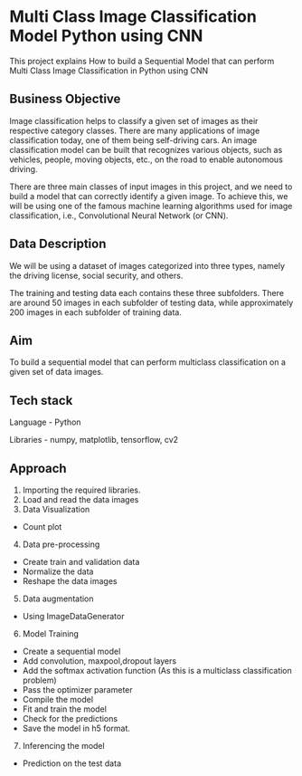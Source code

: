 
# Multi Class Image Classification Model Python using CNN

This project explains How to build a Sequential Model that can perform Multi Class Image Classification in Python using CNN


## Business Objective
Image classification helps to classify a given set of images as their respective category classes. There are many applications of image classification today, one of them being self-driving cars. An image classification model can be built that recognizes various objects, such as vehicles, people, moving objects, etc., on the road to enable autonomous driving.

There are three main classes of input images in this project, and we need to build a model that can correctly identify a given image. To achieve this, we will be using one of the famous machine learning algorithms used for image classification, i.e., Convolutional Neural Network (or CNN).
## Data Description

We will be using a dataset of images categorized into three types, namely the driving license, social security, and others.

The training and testing data each contains these three subfolders. There are around 50 images in each subfolder of testing data, while approximately 200 images in each subfolder of training data.
## Aim

To build a sequential model that can perform multiclass classification on a given set of data images.


## Tech stack

Language - Python

Libraries - numpy, matplotlib, tensorflow, cv2
## Approach

1. Importing the required libraries. 
2. Load and read the data images 
3. Data Visualization 
 - Count plot
4. Data pre-processing 
 - Create train and validation data 
 - Normalize the data 
 - Reshape the data images 
5. Data augmentation 
 - Using ImageDataGenerator 
6. Model Training 
 - Create a sequential model 
 - Add convolution, maxpool,dropout layers  
 - Add the softmax activation function (As this is a multiclass classification problem) 
 - Pass the optimizer parameter 
 - Compile the model  
 - Fit and train the model 
 - Check for the predictions 
 - Save the model in h5 format. 
7. Inferencing the model 
 - Prediction on the test data 

